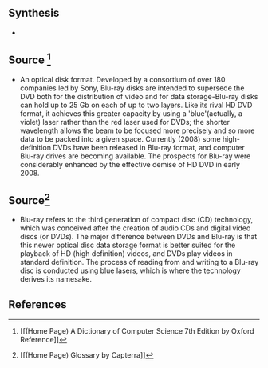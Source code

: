 ## Synthesis
- 
## Source [^1]
- An optical disk format. Developed by a consortium of over 180 companies led by Sony, Blu-ray disks are intended to supersede the DVD both for the distribution of video and for data storage-Blu-ray disks can hold up to 25 Gb on each of up to two layers. Like its rival HD DVD format, it achieves this greater capacity by using a 'blue'(actually, a violet) laser rather than the red laser used for DVDs; the shorter wavelength allows the beam to be focused more precisely and so more data to be packed into a given space. Currently (2008) some high-definition DVDs have been released in Blu-ray format, and computer Blu-ray drives are becoming available. The prospects for Blu-ray were considerably enhanced by the effective demise of HD DVD in early 2008.
## Source[^2]
- Blu-ray refers to the third generation of compact disc (CD) technology, which was conceived after the creation of audio CDs and digital video discs (or DVDs). The major difference between DVDs and Blu-ray is that this newer optical disc data storage format is better suited for the playback of HD (high definition) videos, and DVDs play videos in standard definition. The process of reading from and writing to a Blu-ray disc is conducted using blue lasers, which is where the technology derives its namesake.
## References

[^1]: [[(Home Page) A Dictionary of Computer Science 7th Edition by Oxford Reference]]
[^2]: [[(Home Page) Glossary by Capterra]]